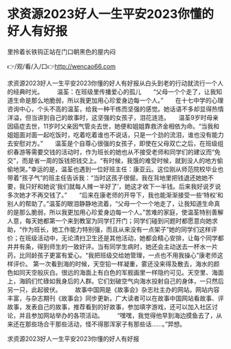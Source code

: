 # 求资源2023好人一生平安2023你懂的好人有好报
里拎着长铁钩正站在门口朝黑色的屋内闷

👉/观/看/入/口👉http://wencao66.com

求资源2023好人一生平安2023你懂的好人有好报从白头到老的行动就流行一个人的经典时光。
　　温荃：在班级里传播爱心的孤儿　　“父母一个个走了，让我知道生命是那么地脆弱，所以我更加用心珍爱身边每一个人。”　　在十七中学的心理咨询中心，个头不高的温荃，给我一种干练而坚强的感觉。她话语不多却显得热情洋溢，但当讲到自己的故事时，这坚强的女孩子，泪花涟涟。　　温荃9岁时母亲因癌症去世，11岁时父亲因气管炎去世，她便和姐姐靠救济金相依为命。“当我和姐姐面对面一起吃饭时，吃着吃着谁也不说话，只是一个劲的流泪，谁也没有能力去安慰对方。”　　温荃是个自尊心很强的女孩子，即使在父母双亡之后，在班级组织春游等需要交钱的活动时，作为班长的她也从不接受老师和同学们的建议而“免交”，而是省一周的饭钱把钱交上。“有时候，我饿的难受时候，就到没人的地方偷偷地哭。”幸运的是，温荃也遇到一位好班主任：康亚云。这位刚从师范院校毕业也带着“孩子气”的班主任告诉我：“当时这孩子很倔，我在背地里把钱退还她她不要，我只好和她说‘我们就每人摊一半好了’，她这才收下一半钱。后来我好说歹说多次她才不再交钱了。”　　“后来在康老师的开导下，我也能渐渐接受一些‘特权’和别人的帮助了。”温荃的眼泪静静地流着，“父母一个一个地走了，让我知道生命真的是那么脆弱，所以我更加用心珍爱身边每一个人。”苦难的家庭，使温荃特别善解人意，每天她都第一个来到教室为同学打开门；同学们碰到问题时都愿意向她求助，“作为班长，她工作能力特别强，而且从来没有一点架子”她的同学们这样评价；在班级活动中，无论清扫卫生还是其他活动，她都会精心安排，让每个同学都井井有条，得到师生的一致好评。当有同学生病时，她还会主动送去一杯水一片药，比同龄孩子更富有爱心。“我把班级交给她管理，一点也不用我操心”康老师这样评价。
第一次看到海的时候，天空铅一样凝重，雾还没来得及散去，海水的颜色如同天空般灰白。很远的海面上有白色的军舰画里一样隐约可见。天空里、海面上，海鸥们忙碌如我身后的人群。它们划破空气向海水投射自己的身体，一只然后另一只，此起彼伏。
　　故事中国网是《故事会》杂志社主办的网站。网站内容丰富，与杂志期刊《故事会》同步更新。广大读者可以在故事中国网站看故事、评故事，发表自己的故事，推荐看到的好故事，参加填字游戏，还可以加入社区讨论，并且参加网站举办的各项活动。
　　“嘿嘿，我觉得他早到海边摸鱼去了，从来还在那些场合干那些活动，怪不得那浑家子有那些话……。”羿想。

求资源2023好人一生平安2023你懂的好人有好报
